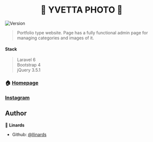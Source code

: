 <h1 align="center">👋 YVETTA PHOTO 👋</h1>
<p>
  <img alt="Version" src="https://img.shields.io/badge/version-2.2-blue.svg?cacheSeconds=2592000" />
</p>

> Portfolio type website. Page has a fully functional admin page for managing categories and images of it. 

<h4>Stack</h4>

> Laravel 6 <br />
> Bootstrap 4<br />
> jQuery 3.5.1


### 🏠 [Homepage](https://yvettaphoto.com)
### [Instagram](https://www.instagram.com/yvettaphoto/)

## Author

👤 **Linards**

* Github: [@llinards](https://github.com/llinards)
